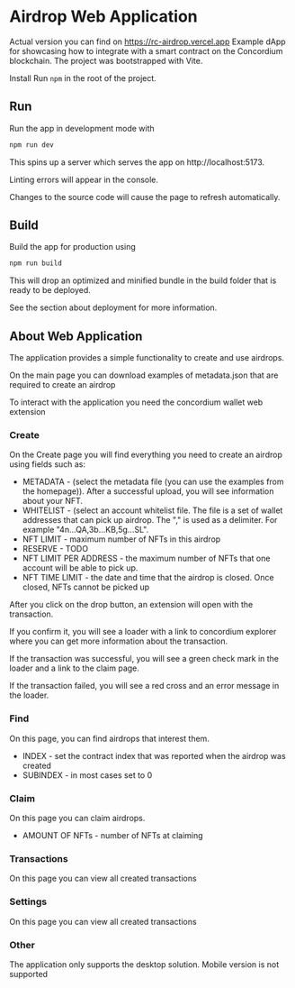 # Airdrop Web Application
Actual version you can find on https://rc-airdrop.vercel.app
Example dApp for showcasing how to integrate with a smart contract on the Concordium blockchain.
The project was bootstrapped with Vite.

Install
Run `npm` in the root of the project.

## Run
Run the app in development mode with
```bash
npm run dev
```
This spins up a server which serves the app on http://localhost:5173.

Linting errors will appear in the console.

Changes to the source code will cause the page to refresh automatically.

## Build
Build the app for production using
```bash
npm run build
```
This will drop an optimized and minified bundle in the build folder that is ready to be deployed.

See the section about deployment for more information.

## About Web Application
The application provides a simple functionality to create and use airdrops.

On the main page you can download examples of metadata.json that are required to create an airdrop

To interact with the application you need the concordium wallet web extension

### Create
On the Create page you will find everything you need to create an airdrop using fields such as:
- METADATA - (select the metadata file (you can use the examples from the homepage)). After a successful upload, you will see information about your NFT.
- WHITELIST - (select an account whitelist file. The file is a set of wallet addresses that can pick up airdrop. The "," is used as a delimiter. For example "4n...QA,3b...KB,5g...SL".
- NFT LIMIT - maximum number of NFTs in this airdrop
- RESERVE - TODO
- NFT LIMIT PER ADDRESS - the maximum number of NFTs that one account will be able to pick up.
- NFT TIME LIMIT - the date and time that the airdrop is closed. Once closed, NFTs cannot be picked up

After you click on the drop button, an extension will open with the transaction.

If you confirm it, you will see a loader with a link to concordium explorer where you can get more information about the transaction.

If the transaction was successful, you will see a green check mark in the loader and a link to the claim page.

If the transaction failed, you will see a red cross and an error message in the loader.

### Find

On this page, you can find airdrops that interest them.

- INDEX - set the contract index that was reported when the airdrop was created
- SUBINDEX - in most cases set to 0

### Claim

On this page you can claim airdrops.

- AMOUNT OF NFTs - number of NFTs at claiming

### Transactions

On this page you can view all created transactions

### Settings

On this page you can view all created transactions

### Other

The application only supports the desktop solution. 
Mobile version is not supported
